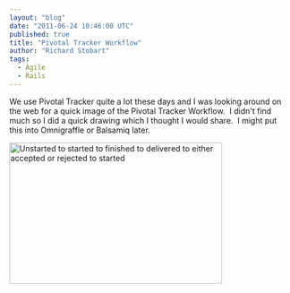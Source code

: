```yaml
---
layout: "blog"
date: "2011-06-24 10:46:00 UTC"
published: true
title: "Pivotal Tracker Workflow"
author: "Richard Stobart"
tags:
  - Agile
  - Rails
---
```


<p>We use Pivotal Tracker quite a lot these days and I was looking around on the web for a quick image of the Pivotal Tracker Workflow.&nbsp; I didn&#39;t find much so I did a quick drawing which I thought I would share.&nbsp; I might put this into Omnigraffle or Balsamiq later.</p>
<p><img alt="Unstarted to started to finished to delivered to either accepted or rejected to started" src="http://i1291.photobucket.com/albums/b548/grammccram/display_size_Pivotal_Tracker_Workflow_zpsyalbwkb0.jpg" style="width: 380px; height: 252px;" /></p>

